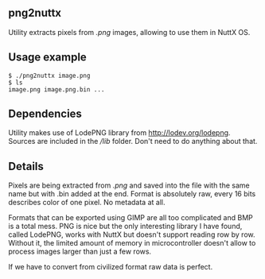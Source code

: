 png2nuttx
---------

Utility extracts pixels from *.png* images, allowing to use them
in NuttX OS.

Usage example
-------------

    $ ./png2nuttx image.png
    $ ls
    image.png image.png.bin ...

Dependencies
------------

Utility makes use of LodePNG library from http://lodev.org/lodepng.
Sources are included in the */lib* folder. Don't need to do anything
about that.

Details
-------

Pixels are being extracted from *.png* and saved into the file with
the same name but with .bin added at the end. Format is absolutely raw,
every 16 bits describes color of one pixel. No metadata at all.

Formats that can be exported using GIMP are all too complicated
and BMP is a total mess. PNG is nice but the only interesting library
I have found, called LodePNG, works with NuttX but doesn't support
reading row by row. Without it, the limited amount of memory in
microcontroller doesn't allow to process images larger than just
a few rows.

If we have to convert from civilized format raw data is perfect.
